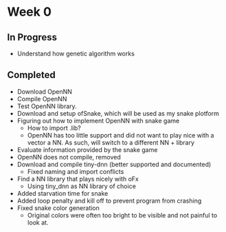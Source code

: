 # Week 0
## In Progress
  - Understand how genetic algorithm works
## Completed
  - Download OpenNN
  - Compile OpenNN
  - Test OpenNN library.
  - Download and setup ofSnake, which will be used as my snake plotform
  - Figuring out how to implement OpenNN with snake game
     - How to import .lib?
     - OpenNN has too little support and did not want to play nice with a vector a NN. As such, will switch to a different NN + library
   - Evaluate information provided by the snake game
   - OpenNN does not compile, removed
   - Download and compile tiny-dnn (better supported and documented)
     - Fixed naming and import conflicts 
  - Find a NN library that plays nicely with oFx
    - Using tiny_dnn as NN library of choice
  - Added starvation time for snake
  - Added loop penalty and kill off to prevent program from crashing
  - Fixed snake color generation
    - Original colors were often too bright to be visible and not painful to look at.
